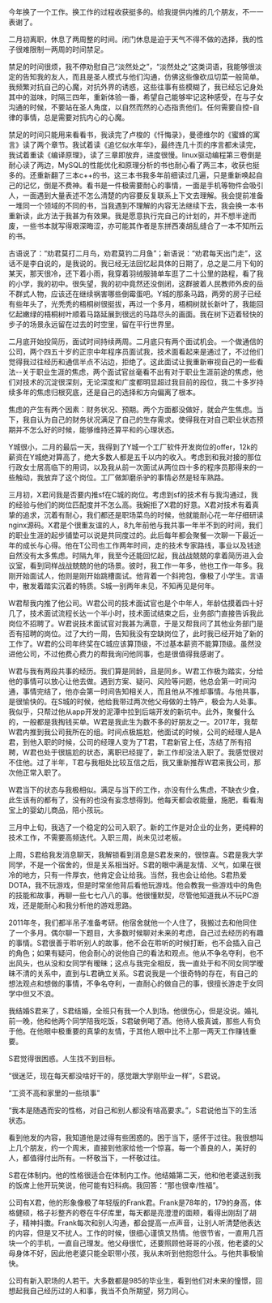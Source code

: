 今年换了一个工作。换工作的过程收获挺多的。给我提供内推的几个朋友，不一一表谢了。

二月初离职，休息了两周整的时间。闭门休息是迫于天气不得不做的选择，我的性子很难限制一两周的时间禁足。

禁足的时间很烦，我不停劝慰自己“淡然处之”，“淡然处之”这类词语，我能够很淡定的告知我的友人，而且是圣人模式与他们沟通，仿佛这些像砍瓜切菜一般简单。我频繁对抗自己的心魔，对抗外界的诱惑，这些往事有些模糊了，我已经忘记身处其中的滋味，时隔三四年，重新体验一番，希望自己能够牢记这种感受，在与子女沟通的时候，不要站在圣人角度，以自然而然的心态指责他们。任何需要自控-自律的事情，总是需要对抗内心的心魔。

禁足的时间只能用来看看书，我读完了卢梭的《忏悔录》，曼德维尔的《蜜蜂的寓言》读了两个章节。我试着读《追忆似水年华》，最终连几十页的序言都未读完，我试着重读《编译原理》，读了三章即放弃，进度很慢。linux驱动编程第三卷倒是耐心读了两边，MySQL的性能优化和原理分析的书也耐心看了两三本，收获也挺多的。还重新翻了三本c++的书，这三本书我多年前细读过几遍，只是重新唤起自己的记忆，倒是不费神。看书是一件极需要耐心的事情，一面是手机等物件会吸引人，一面遇到大量表述不怎么清楚的内容要反复联系上下文去理解。我会提前准备一堆同一个领域的不同的书，当我遇到不理解的内容无法继续下去，我会换一本书重新读，此方法于我甚为有效果。我是愿意执行完自己的计划的，并不想半途而废，一些书本就写得艰深晦涩，亦可能其作者是东拼西凑胡乱缝合了一本不知所云的书。

古语说了：“劝君莫打二月鸟，劝君莫钓二月鱼”；新语说：“劝君每天出门走”，这话不是李白说的，是我说的。我已经无法回忆起具体的日期了，总之是二月下旬的某天，那天很冷，还下着小雨，我穿着羽绒服骑单车逛了二十公里的路程，看了我的小学，我的初中。很失望，我的初中竟然还没倒闭，这群披着人民教师外皮的岳不群式人物，应该还在继续祸害哪些倒霉蛋吧。Y城的那条马路，两旁的房子已经有些年头了，光秃秃的梧桐树很挺拔，再过一个多月，梧桐树就长新叶了，我能回忆起嫩绿的梧桐树叶顺着马路延展到很远的马路尽头的画面。我在树下迈着轻快的步子的场景永远留在过去的时空里，留在平行世界里。

二月底开始投简历，面试时间持续两周。二月底只有两个面试机会。一个做通信的公司，两个四五十岁的正宗中年程序员面试我，技术面看起来是通过了，不过他们觉得我过往经历和通信半点不沾边，拒绝了。这此面试让我重新审视自己的一些看法--关于职业生涯的焦虑，两个面试官丝毫看不出有对于职业生涯前途的焦虑，他们对技术的沉淀很深刻，无论深度和广度都明显超过我目前的段位，我二十多岁持续多年的焦虑归根究底，还是自己的选择和方向偏离了根本。

焦虑的产生有两个因素：财务状况、预期。两个方面都没做好，就会产生焦虑。当下，我自认为自己的财务状况满足了自己的生存需求。使得我在对自己职业状态预期并不怎么好的时候，能够维持还算平和的心理状态。

Y城很小，二月的最后一天，我得到了Y城一个工厂软件开发岗位的offer，12k的薪资在Y城绝对算高了，绝大多数人都是五千以内的收入。考虑到和我对接的那位行政女士居高临下的用词，以及我从前一次面试从两位四十多的程序员那得来的一些触动，我放弃了这个岗位。工厂做卸磨杀驴的事情必然是轻车熟路。

三月初，X君问我是否要内推sf在C城的岗位。考虑到sf的技术有与我沟通过，我的经验与他们的岗位匹配度并不怎么高。我婉拒了X君的好意。X君对技术有着真挚的追求，沉着有耐心，我们都还是职场菜鸟的时候，他就能耐心花一年仔细研读nginx源码。X君是个很重友谊的人，8九年前他与我共事一年半不到的时间，我们的职业生涯的起步铺垫可以说是共同度过的。此后每年都会聚餐一次聊一下最近一年的成长与心得。他在T公司也工作两年时间，走的技术专家路线，事业以及钱途自然没有太多焦虑。时隔九年，我至今还能回忆起，我战战兢兢的拿着简历进入会议室，看到同样战战兢兢的他的场景。彼时，我工作一年多，他也工作一年多。我刚开始面试人，他则是刚开始跳槽面试。他背着一个斜挎包，像极了小学生。言语中，散发着踏实沉着的特质。S城一别两年未见，不知再见是何年。

W君帮我内推了他公司。W君公司的技术面试官也是个中年人，年龄估摸着四十好几了，技术面试流程长达一个半小时，技术面试结束之后，业务部门直接告诉我此岗位不招聘了。W君说技术面试官对我甚为满意，于是又帮我问了其他业务部门是否有招聘的岗位。过了大约一周，告知我没有空缺岗位了，此时我已经开始了新的工作了。W君的公司年终奖在C城应该算顶级，不过基本薪资不能算顶级。虽然没进他公司，不过他费心费力的帮我询问他同事，也是很值得我感谢了。

W君与我有两段共事的经历。我们算是同龄，且是同乡。W君工作极为踏实，分给他的事情可以放心让他去做。遇到方案、疑问、风险等问题，他总会第一时间沟通，事情完结了，他亦会第一时间告知相关人，而且他从不推却事情。与他共事，是很愉快的。在S城的时候，他给我带过两次他父母做的土特产，极会为人处事。我似乎，只帮过他从app开发的泥潭中拉到后端开发的新坑中。此外，聚餐什么的，一般都是我掏钱买单。W君是我此生为数不多的好朋友之一。2017年，我帮W君内推到我公司我所在的组。时间点极尴尬，他面试的时候，公司的经理人是A君，到他入职的时候，公司的经理人变为了T君，T君新官上任，冻结了所有招聘，W君也处于很尴尬的状态，离职已经提了，新工作却没法入职了。我感觉很对不住他。过了半年，T君与我相处比较互信之后，我又重新推荐W君来我公司，那次他正常入职了。

W君当下的状态与我极相似。满足与当下的工作，亦没有什么焦虑，不缺衣少食，此生该有的都有了，没有的也没有妄念想得到。他每天都会收能量，施肥，看看淘宝上的婴幼儿商品，陪小孩玩。

三月中上旬，我选了一个稳定的公司入职了。新的工作是对企业的业务，更纯粹的技术工作，不需要高频迭代。入职三周，尚未见过老板。

上周，S君给我发消息聊天，我解锁看到消息是S君发来的，很惊喜。S君是我大学同学，不是一个宿舍的，但是关系相当好。S君的眼中满是友情、义气，如果在很冷的地方，只有一件厚衣，他肯定会让给我。当然，我也会让给他。S君热爱DOTA，我不玩游戏，但是时常坐他背后看他玩游戏。他会教我一些游戏中的角色的技能和故事，再聊一些七七八八的事。他很懂默契，尽管他知道我从不玩PC游戏，还是能耐心和我分析他的游戏思路。

2011年冬，我们都半吊子准备考研。他宿舍就他一个人住了，我搬过去和他同住了一个多月。偶尔聊一下题目，大多数时候聊对未来的考虑，自己过去经历的有趣的事情。S君很善于聆听别人的故事，他不会在聆听的时候打断，也不会插入自己的角色；如果有疑问，他会耐心的说他自己的看法和观点。他从不争名夺利，也不出风头，也从没和女同学有暧昧；这点与我完全相反，我一直处于和不同女同学暧昧不清的关系中，直到与L君确立关系。S君说我是一个很奇特的存在，有自己的想法观点和想做的事情，不争名夺利，一直耐心的做自己的事，很擅长游走于女同学中但又不浪。

我结婚S君来了，S君结婚，全班只有我一个人到场。他很伤心，但是没说。婚礼前一晚，他和他两个同学陪我吃饭，S君破例喝了酒。他待人极真诚，那些人有负于他。在他眼中极重要的真挚的友情，于其他人眼中比不上那一两天工作赚钱重要。

S君觉得很困惑。人生找不到目标。

“很迷茫，现在每天都没啥好干的，感觉跟大学刚毕业一样”，S君说。

“工资不高和家里的一些琐事”

“我本是随遇而安的性格，对自己和别人都没有啥高要求。”，S君说他当下的生活状态。

看到他发的内容，我知道他是过得有些困惑的。困于当下，感怀于过往。我很想叫上几个朋友，约一个周末，直接到他家给他一个惊喜。每一个善良的人，美好的人，都值得付出所有。一杯敬当下，一杯敬过往。

S君在体制内。他的性格很适合在体制内工作。他结婚第二天，他和他老婆送别我的饭席上他开玩笑说，他可能有妇科病。我回答：“那也很幸/性福”。

公司有X君，他的形象像极了年轻版的Frank君。Frank是78年的，179的身高，体格健硕，格子衫整齐的卷在牛仔库里，每天都是亮澄澄的面颊，看得出刚刮了胡子，精神抖擞。Frank每次和别人沟通，都会提高一点声音，让别人听清楚他表达的内容，但是又不扰人。工作的时候，很细心谨慎又热情。他很节省，一直用几百块一个的手机，一直自己理发。他父母很忙，还要照顾他哥哥的小孩，他老婆的父母身体不好，因此他老婆只能全职带小孩，我从未听到他抱怨什么。与他共事极愉快。

公司有新入职场的人若干。大多数都是985的毕业生，看到他们对未来的憧憬，回想起我自己经历过的人和事，我当不负所期望，努力同心。

